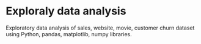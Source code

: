# Exploraly data analysis
Exploratory data analysis of sales, website, movie, customer churn dataset using Python, pandas, matplotlib, numpy libraries.
